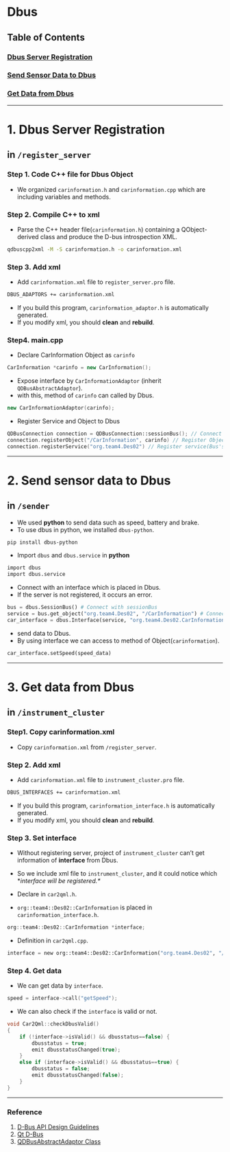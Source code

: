 # Dbus

## Table of Contents

### [Dbus Server Registration](#1-dbus-server-registration)

### [Send Sensor Data to Dbus](#2-send-sensor-data-to-dbus)

### [Get Data from Dbus](#3-get-data-from-dbus)

---

# 1. Dbus Server Registration

## in `/register_server`

### Step 1. Code C++ file for Dbus Object

- We organized `carinformation.h` and `carinformation.cpp`  which are including variables and methods.

### Step 2. Compile C++ to xml

- Parse the C++ header file(`carinformation.h`) containing a QObject-derived class and produce the D-bus introspection XML.

```bash
qdbuscpp2xml -M -S carinformation.h -o carinformation.xml  
```

### Step 3. Add xml

- Add `carinformation.xml` file to `register_server.pro` file.

```bash
DBUS_ADAPTORS += carinformation.xml
```

- If you build this program, `carinformation_adaptor.h` is automatically generated.
- If you modify xml, you should **clean** and **rebuild**.

### Step4. main.cpp

- Declare CarInformation Object as `carinfo`

```cpp
CarInformation *carinfo = new CarInformation();
```

- Expose interface by `CarInformationAdaptor` (inherit `QDBusAbstractAdaptor`).
- with this, method of `carinfo` can called by Dbus.

```cpp
new CarInformationAdaptor(carinfo);
```

- Register Service and Object to Dbus

```cpp
QDBusConnection connection = QDBusConnection::sessionBus(); // Connect sessionBus 
connection.registerObject("/CarInformation", carinfo) // Register Object 
connection.registerService("org.team4.Des02") // Register service(Bus's name)
```

---

# 2. Send sensor data to Dbus

## in `/sender`

- We used **python** to send data such as speed, battery and brake.
- To use dbus in python, we installed `dbus-python`.

```bash
pip install dbus-python 
```

- Import `dbus` and `dbus.service` in **python**

```bash
import dbus
import dbus.service
```

- Connect with an interface which is placed in Dbus.
- If the server is not registered, it occurs an error.

```python
bus = dbus.SessionBus() # Connect with sessionBus
service = bus.get_object("org.team4.Des02", "/CarInformation") # Connect with Object by information of service and object path
car_interface = dbus.Interface(service, "org.team4.Des02.CarInformation") # Link interface with Object
```

- send data to Dbus.
- By using interface we can access to method of Object(`carinformation`).

```python
car_interface.setSpeed(speed_data)
```

---

# 3. Get data from Dbus

## in `/instrument_cluster`

### Step1. Copy carinformation.xml

- Copy `carinformation.xml` from `/register_server`.

### Step 2. Add xml

- Add `carinformation.xml` file to `instrument_cluster.pro` file.

```bash
DBUS_INTERFACES += carinformation.xml
```

- If you build this program, `carinformation_interface.h` is automatically generated.
- If you modify xml, you should **clean** and **rebuild**.

### Step 3. Set interface

- Without registering server, project of `instrument_cluster` can’t get information of **interface** from Dbus.
- So we include xml file to `instrument_cluster`, and it could notice which **interface will be registered.\**

- Declare in `car2qml.h`.
- `org::team4::Des02::CarInformation` is placed in `carinformation_interface.h`.

```cpp
org::team4::Des02::CarInformation *interface;
```

- Definition in `car2qml.cpp`.

```python
interface = new org::team4::Des02::CarInformation("org.team4.Des02", "/CarInformation", QDBusConnection::sessionBus());
```

### Step 4. Get data

- We can get data by `interface`.

```cpp
speed = interface->call("getSpeed");
```

- We can also check if the `interface` is valid or not.

```cpp
void Car2Qml::checkDbusValid()
{
    if (!interface->isValid() && dbusstatus==false) {
        dbusstatus = true;
        emit dbusstatusChanged(true);
    }
    else if (interface->isValid() && dbusstatus==true) {
        dbusstatus = false;
        emit dbusstatusChanged(false);
    }
}
```

---

### Reference

1. [D-Bus API Design Guidelines](https://dbus.freedesktop.org/doc/dbus-api-design.html)
2. [Qt D-Bus](https://doc.qt.io/qt-5/qtdbus-index.html)
3. [QDBusAbstractAdaptor Class](https://doc.qt.io/qt-5/qdbusabstractadaptor.html)
